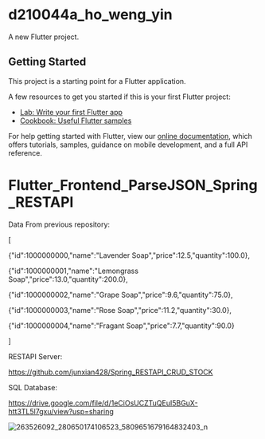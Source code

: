 # d210044a_ho_weng_yin

A new Flutter project.

## Getting Started

This project is a starting point for a Flutter application.

A few resources to get you started if this is your first Flutter project:

- [Lab: Write your first Flutter app](https://flutter.dev/docs/get-started/codelab)
- [Cookbook: Useful Flutter samples](https://flutter.dev/docs/cookbook)

For help getting started with Flutter, view our
[online documentation](https://flutter.dev/docs), which offers tutorials,
samples, guidance on mobile development, and a full API reference.
# Flutter_Frontend_ParseJSON_Spring_RESTAPI

Data From previous repository:

[

{"id":1000000000,"name":"Lavender Soap","price":12.5,"quantity":100.0},

{"id":1000000001,"name":"Lemongrass Soap","price":13.0,"quantity":200.0},

{"id":1000000002,"name":"Grape Soap","price":9.6,"quantity":75.0},

{"id":1000000003,"name":"Rose Soap","price":11.2,"quantity":30.0},

{"id":1000000004,"name":"Fragant Soap","price":7.7,"quantity":90.0}

]

RESTAPI Server:

https://github.com/junxian428/Spring_RESTAPI_CRUD_STOCK

SQL Database:

https://drive.google.com/file/d/1eCiOsUCZTuQEuI5BGuX-htt3TL5l7gxu/view?usp=sharing



![263526092_280650174106523_5809651679164832403_n](https://user-images.githubusercontent.com/58724748/146497730-8a674bc4-24ad-4ca1-b9e5-770b70ff8980.jpg)

